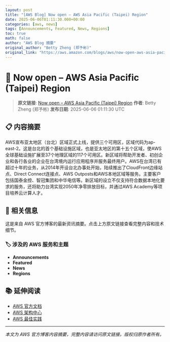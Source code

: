 ```yaml
---
layout: post
title: "[AWS Blog] Now open – AWS Asia Pacific (Taipei) Region"
date: 2025-06-06T01:11:30.000+00:00
categories: [aws, news]
tags: [Announcements, Featured, News, Regions]
toc: true
math: false
author: "AWS Blog 摘要"
original_author: "Betty Zheng (郑予彬)"
original_link: "https://aws.amazon.com/blogs/aws/now-open-aws-asia-pacific-taipei-region/"
---
```


# 📰 Now open – AWS Asia Pacific (Taipei) Region

> **原文链接**: [Now open – AWS Asia Pacific (Taipei) Region](https://aws.amazon.com/blogs/aws/now-open-aws-asia-pacific-taipei-region/)
> **作者**: Betty Zheng (郑予彬)
> **发布日期**: 2025-06-06 01:11:30 UTC

## 📋 内容摘要

AWS宣布亚太地区（台北）区域正式上线，提供三个可用区，区域代码为ap-east-2。这是台北的首个基础设施区域，也是亚太地区的第十五个区域，使AWS全球基础设施扩展至37个地理区域的117个可用区。新区域将帮助开发者、初创企业和各行各业的企业在台湾境内运行应用程序并服务最终用户。AWS在台湾已有超过十年的业务，从2014年开设台北办事处开始，陆续推出了CloudFront边缘站点、Direct Connect连接点、AWS Outposts和AWS本地区域等服务。主要客户包括国泰金控、智冠集团和中华电信等。新区域的设立不仅支持符合数据本地化要求的服务，还将助力台湾实现2050年净零排放目标，并通过AWS Academy等项目培养云计算人才。

## 🔗 相关信息

这是来自 AWS 官方博客的最新资讯摘要。点击上方原文链接查看完整内容和技术细节。

### 🏷️ 涉及的 AWS 服务和主题

- **Announcements**
- **Featured**
- **News**
- **Regions**

## 📚 延伸阅读

- [AWS 官方文档](https://docs.aws.amazon.com/)
- [AWS 架构中心](https://aws.amazon.com/architecture/)
- [AWS 最佳实践](https://aws.amazon.com/architecture/well-architected/)

---

*本文为 AWS 官方博客内容摘要，完整内容请访问原文链接。版权归原作者所有。*